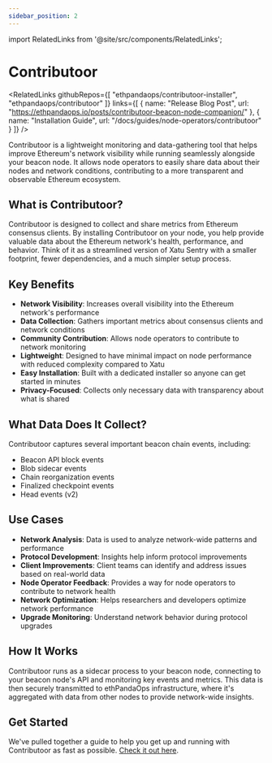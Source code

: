 ```yaml
---
sidebar_position: 2
---
```


import RelatedLinks from '@site/src/components/RelatedLinks';

# Contributoor

<RelatedLinks 
  githubRepos={[
    "ethpandaops/contributoor-installer",
    "ethpandaops/contributoor"
  ]}
  links={[
    {
      name: "Release Blog Post",
      url: "https://ethpandaops.io/posts/contributoor-beacon-node-companion/"
    },
    {
      name: "Installation Guide",
      url: "/docs/guides/node-operators/contributoor"
    }
  ]}
/>

Contributoor is a lightweight monitoring and data-gathering tool that helps improve Ethereum's network visibility while running seamlessly alongside your beacon node. It allows node operators to easily share data about their nodes and network conditions, contributing to a more transparent and observable Ethereum ecosystem.

## What is Contributoor?

Contributoor is designed to collect and share metrics from Ethereum consensus clients. By installing Contributoor on your node, you help provide valuable data about the Ethereum network's health, performance, and behavior. Think of it as a streamlined version of Xatu Sentry with a smaller footprint, fewer dependencies, and a much simpler setup process.

## Key Benefits

- **Network Visibility**: Increases overall visibility into the Ethereum network's performance
- **Data Collection**: Gathers important metrics about consensus clients and network conditions
- **Community Contribution**: Allows node operators to contribute to network monitoring
- **Lightweight**: Designed to have minimal impact on node performance with reduced complexity compared to Xatu
- **Easy Installation**: Built with a dedicated installer so anyone can get started in minutes
- **Privacy-Focused**: Collects only necessary data with transparency about what is shared

## What Data Does It Collect?

Contributoor captures several important beacon chain events, including:

- Beacon API block events
- Blob sidecar events
- Chain reorganization events
- Finalized checkpoint events
- Head events (v2)

## Use Cases

- **Network Analysis**: Data is used to analyze network-wide patterns and performance
- **Protocol Development**: Insights help inform protocol improvements
- **Client Improvements**: Client teams can identify and address issues based on real-world data
- **Node Operator Feedback**: Provides a way for node operators to contribute to network health
- **Network Optimization**: Helps researchers and developers optimize network performance
- **Upgrade Monitoring**: Understand network behavior during protocol upgrades

## How It Works

Contributoor runs as a sidecar process to your beacon node, connecting to your beacon node's API and monitoring key events and metrics. This data is then securely transmitted to ethPandaOps infrastructure, where it's aggregated with data from other nodes to provide network-wide insights.

## Get Started

We've pulled together a guide to help you get up and running with Contributoor as fast as possible. [Check it out here](/docs/guides/node-operators/contributoor).